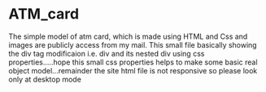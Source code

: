 # ATM_card
The simple model of atm card, which is made using HTML and Css and images are publicly access from my mail. This small file basically showing  the div tag modificaion i.e. div and its nested div using css properties.....hope this small css properties helps to make some basic real object model...remainder the site html file is not responsive so please look only at desktop mode
